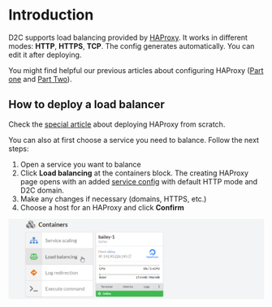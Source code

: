# Introduction

D2C supports load balancing provided by [HAProxy](http://www.haproxy.org/). It works in different modes: **HTTP**, **HTTPS**, **TCP**. The config generates automatically. You can edit it after deploying.

You might find helpful our previous articles about configuring HAProxy ([Part one](https://d2c.io/post/haproxy-load-balancer-part-1-basic-terms-levels) and [Part Two](https://d2c.io/post/haproxy-load-balancer-part-2-backend-section-algorithms)).

## How to deploy a load balancer

Check the [special article](/services/other-services/haproxy/) about deploying HAProxy from scratch.

You can also at first choose a service you need to balance. Follow the next steps:

1. Open a service you want to balance
2. Click **Load balancing** at the containers block. The creating HAProxy page opens with an added [service config](/services/other-services/haproxy/#configure-services) with default HTTP mode and D2C domain.
3. Make any changes if necessary (domains, HTTPS, etc.)
4. Choose a host for an HAProxy and click **Confirm**


![Load balancing](../img/new_interface/add_load_balancer.png)
